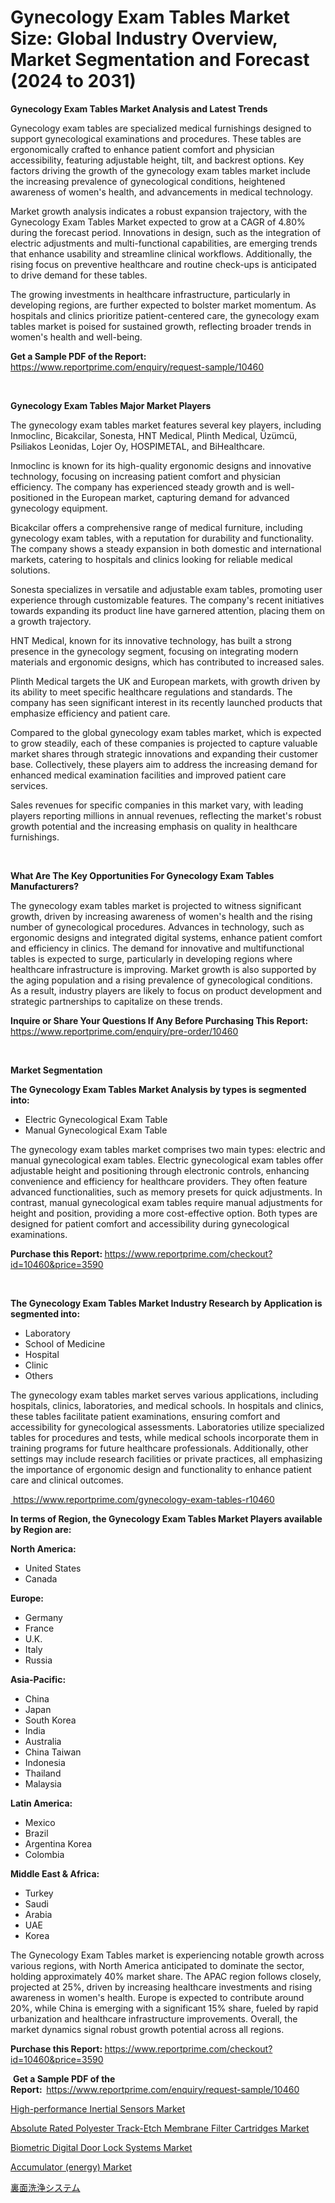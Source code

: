 <p><h1>Gynecology Exam Tables Market Size: Global Industry Overview, Market Segmentation and Forecast (2024 to 2031)</h1></p><p><strong>Gynecology Exam Tables Market Analysis and Latest Trends</strong></p>
<p><p>Gynecology exam tables are specialized medical furnishings designed to support gynecological examinations and procedures. These tables are ergonomically crafted to enhance patient comfort and physician accessibility, featuring adjustable height, tilt, and backrest options. Key factors driving the growth of the gynecology exam tables market include the increasing prevalence of gynecological conditions, heightened awareness of women's health, and advancements in medical technology.</p><p>Market growth analysis indicates a robust expansion trajectory, with the Gynecology Exam Tables Market expected to grow at a CAGR of 4.80% during the forecast period. Innovations in design, such as the integration of electric adjustments and multi-functional capabilities, are emerging trends that enhance usability and streamline clinical workflows. Additionally, the rising focus on preventive healthcare and routine check-ups is anticipated to drive demand for these tables. </p><p>The growing investments in healthcare infrastructure, particularly in developing regions, are further expected to bolster market momentum. As hospitals and clinics prioritize patient-centered care, the gynecology exam tables market is poised for sustained growth, reflecting broader trends in women's health and well-being.</p></p>
<p><strong>Get a Sample PDF of the Report:&nbsp;</strong> <a href="https://www.reportprime.com/enquiry/request-sample/10460">https://www.reportprime.com/enquiry/request-sample/10460</a></p>
<p>&nbsp;</p>
<p><strong>Gynecology Exam Tables Major Market Players</strong></p>
<p><p>The gynecology exam tables market features several key players, including Inmoclinc, Bicakcilar, Sonesta, HNT Medical, Plinth Medical, Üzümcü, Psiliakos Leonidas, Lojer Oy, HOSPIMETAL, and BiHealthcare. </p><p>Inmoclinc is known for its high-quality ergonomic designs and innovative technology, focusing on increasing patient comfort and physician efficiency. The company has experienced steady growth and is well-positioned in the European market, capturing demand for advanced gynecology equipment. </p><p>Bicakcilar offers a comprehensive range of medical furniture, including gynecology exam tables, with a reputation for durability and functionality. The company shows a steady expansion in both domestic and international markets, catering to hospitals and clinics looking for reliable medical solutions. </p><p>Sonesta specializes in versatile and adjustable exam tables, promoting user experience through customizable features. The company's recent initiatives towards expanding its product line have garnered attention, placing them on a growth trajectory. </p><p>HNT Medical, known for its innovative technology, has built a strong presence in the gynecology segment, focusing on integrating modern materials and ergonomic designs, which has contributed to increased sales. </p><p>Plinth Medical targets the UK and European markets, with growth driven by its ability to meet specific healthcare regulations and standards. The company has seen significant interest in its recently launched products that emphasize efficiency and patient care.</p><p>Compared to the global gynecology exam tables market, which is expected to grow steadily, each of these companies is projected to capture valuable market shares through strategic innovations and expanding their customer base. Collectively, these players aim to address the increasing demand for enhanced medical examination facilities and improved patient care services. </p><p>Sales revenues for specific companies in this market vary, with leading players reporting millions in annual revenues, reflecting the market's robust growth potential and the increasing emphasis on quality in healthcare furnishings.</p></p>
<p>&nbsp;</p>
<p><strong>What Are The Key Opportunities For Gynecology Exam Tables Manufacturers?</strong></p>
<p><p>The gynecology exam tables market is projected to witness significant growth, driven by increasing awareness of women's health and the rising number of gynecological procedures. Advances in technology, such as ergonomic designs and integrated digital systems, enhance patient comfort and efficiency in clinics. The demand for innovative and multifunctional tables is expected to surge, particularly in developing regions where healthcare infrastructure is improving. Market growth is also supported by the aging population and a rising prevalence of gynecological conditions. As a result, industry players are likely to focus on product development and strategic partnerships to capitalize on these trends.</p></p>
<p><strong>Inquire or Share Your Questions If Any Before Purchasing This Report:</strong> <a href="https://www.reportprime.com/enquiry/pre-order/10460">https://www.reportprime.com/enquiry/pre-order/10460</a></p>
<p>&nbsp;</p>
<p><strong>Market Segmentation</strong></p>
<p><strong>The Gynecology Exam Tables Market Analysis by types is segmented into:</strong></p>
<p><ul><li>Electric Gynecological Exam Table</li><li>Manual Gynecological Exam Table</li></ul></p>
<p><p>The gynecology exam tables market comprises two main types: electric and manual gynecological exam tables. Electric gynecological exam tables offer adjustable height and positioning through electronic controls, enhancing convenience and efficiency for healthcare providers. They often feature advanced functionalities, such as memory presets for quick adjustments. In contrast, manual gynecological exam tables require manual adjustments for height and position, providing a more cost-effective option. Both types are designed for patient comfort and accessibility during gynecological examinations.</p></p>
<p><strong>Purchase this Report:&nbsp;</strong><a href="https://www.reportprime.com/checkout?id=10460&price=3590">https://www.reportprime.com/checkout?id=10460&price=3590</a></p>
<p>&nbsp;</p>
<p><strong>The Gynecology Exam Tables Market Industry Research by Application is segmented into:</strong></p>
<p><ul><li>Laboratory</li><li>School of Medicine</li><li>Hospital</li><li>Clinic</li><li>Others</li></ul></p>
<p><p>The gynecology exam tables market serves various applications, including hospitals, clinics, laboratories, and medical schools. In hospitals and clinics, these tables facilitate patient examinations, ensuring comfort and accessibility for gynecological assessments. Laboratories utilize specialized tables for procedures and tests, while medical schools incorporate them in training programs for future healthcare professionals. Additionally, other settings may include research facilities or private practices, all emphasizing the importance of ergonomic design and functionality to enhance patient care and clinical outcomes.</p></p>
<p><a href="https://www.reportprime.com/gynecology-exam-tables-r10460">&nbsp;https://www.reportprime.com/gynecology-exam-tables-r10460</a></p>
<p><strong>In terms of Region, the Gynecology Exam Tables Market Players available by Region are:</strong></p>
<p>
    <p> <strong> North America: </strong>
        <ul>
            <li>United States</li>
            <li>Canada</li>
        </ul>
        </p> 
    <p> <strong> Europe: </strong>
        <ul>
            <li>Germany</li>
            <li>France</li>
            <li>U.K.</li>
            <li>Italy</li>
            <li>Russia</li>
        </ul>
        </p> 
    <p> <strong> Asia-Pacific: </strong>
        <ul>
            <li>China</li>
            <li>Japan</li>
            <li>South Korea</li>
            <li>India</li>
            <li>Australia</li>
            <li>China Taiwan</li>
            <li>Indonesia</li>
            <li>Thailand</li>
            <li>Malaysia</li>
        </ul>
        </p> 
    <p> <strong> Latin America: </strong>
        <ul>
            <li>Mexico</li>
            <li>Brazil</li>
            <li>Argentina Korea</li>
            <li>Colombia</li>
        </ul>
        </p> 
    <p> <strong> Middle East & Africa: </strong>
        <ul>
            <li>Turkey</li>
            <li>Saudi</li>
            <li>Arabia</li>
            <li>UAE</li>
            <li>Korea</li>
        </ul>
    </p>
    </p>
<p><p>The Gynecology Exam Tables market is experiencing notable growth across various regions, with North America anticipated to dominate the sector, holding approximately 40% market share. The APAC region follows closely, projected at 25%, driven by increasing healthcare investments and rising awareness in women's health. Europe is expected to contribute around 20%, while China is emerging with a significant 15% share, fueled by rapid urbanization and healthcare infrastructure improvements. Overall, the market dynamics signal robust growth potential across all regions.</p></p>
<p><strong>Purchase this Report: </strong><a href="https://www.reportprime.com/checkout?id=10460&price=3590">https://www.reportprime.com/checkout?id=10460&price=3590</a></p>
<p>&nbsp;<strong>Get a Sample PDF of the Report:&nbsp;&nbsp;</strong><a href="https://www.reportprime.com/enquiry/request-sample/10460">https://www.reportprime.com/enquiry/request-sample/10460</a></p>
<p><strong></strong></p>
<p><p><a href="https://medium.com/@davena30q5hattub/the-high-performance-inertial-sensors-market-prioritizes-cost-control-and-efficiency-enhancement-6332d127611e">High-performance Inertial Sensors Market</a></p><p><a href="https://issuu.com/reportprime-2/docs/absolute-rated-polyester-track-etch_8add96e937bae8">Absolute Rated Polyester Track-Etch Membrane Filter Cartridges Market</a></p><p><a href="https://medium.com/@davena30q5hattub/biometric-digital-door-lock-systems-market-size-share-trends-analysis-report-by-product-1e337fe1c8d8">Biometric Digital Door Lock Systems Market</a></p><p><a href="https://issuu.com/reportprime-2/docs/accumulator-energy-market-size-2030_69b2df168cbeec">Accumulator (energy) Market</a></p><p><a href="https://medium.com/@oswaldheman9gu/backside-cleaning-systems-market-%E3%81%AF-%E3%82%B3%E3%82%B9%E3%83%88%E7%AE%A1%E7%90%86%E3%81%A8%E5%8A%B9%E7%8E%87%E5%90%91%E4%B8%8A%E3%82%92%E5%84%AA%E5%85%88%E3%81%97%E3%81%BE%E3%81%99-%E3%81%95%E3%82%89%E3%81%AB-%E5%A0%B1%E5%91%8A%E6%9B%B8%E3%81%AF%E5%B8%82%E5%A0%B4%E3%81%AE%E9%9C%80%E8%A6%81%E9%9D%A2%E3%81%A8%E4%BE%9B%E7%B5%A6%E9%9D%A2%E3%81%AE%E4%B8%A1%E6%96%B9%E3%82%92%E3%82%AB%E3%83%90%E3%83%BC%E3%81%97%E3%81%A6%E3%81%84%E3%81%BE%E3%81%99-backside-0eb586f9e423">裏面洗浄システム</a></p></p>